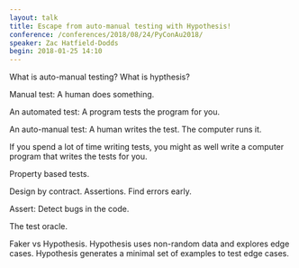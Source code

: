 ```yaml
---
layout: talk
title: Escape from auto-manual testing with Hypothesis!
conference: /conferences/2018/08/24/PyConAu2018/
speaker: Zac Hatfield-Dodds
begin: 2018-01-25 14:10
---
```

What is auto-manual testing? What is hypthesis?

Manual test: A human does something.

An automated test: A program tests the program for you.

An auto-manual test: A human writes the test. The computer runs it.

If you spend a lot of time writing tests, you might as well write a computer
program that writes the tests for you.

Property based tests.

Design by contract. Assertions. Find errors early.

Assert: Detect bugs in the code.

The test oracle.

Faker vs Hypothesis. Hypothesis uses non-random data and explores edge
cases. Hypothesis generates a minimal set of examples to test edge cases.
